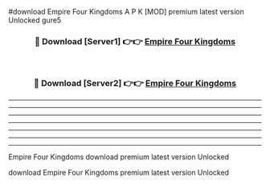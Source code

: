 #download Empire Four Kingdoms A P K [MOD] premium latest version Unlocked gure5 



<div align="center">
<h3>🔴 Download [Server1] 👉👉 <a href="https://apkdownload3.web.app/">Empire Four Kingdoms</a></h3><br>

<h3>🔴 Download [Server2] 👉👉 <a href="https://apkdownload3.web.app/">Empire Four Kingdoms</a></h3>
</div>





----------------------------------------------------------

----------------------------------------------------------

----------------------------------------------------------

----------------------------------------------------------

----------------------------------------------------------

----------------------------------------------------------

----------------------------------------------------------

Empire Four Kingdoms download premium latest version Unlocked

download Empire Four Kingdoms premium latest version Unlocked
